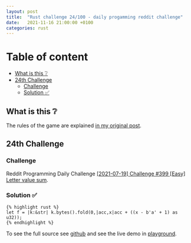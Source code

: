 ```yaml
---
layout: post
title:  "Rust challenge 24/100 - daily progamming reddit challenge"
date:   2021-11-16 21:00:00 +0100
categories: rust
---
```



#  Table of content
<!-- MarkdownTOC autolink="true" -->

- [What is this :grey_question:](#what-is-this-grey_question)
- [24th Challenge](#24th-challenge)
	- [Challenge](#challenge)
	- [Solution :white_check_mark:](#solution-white_check_mark)

<!-- /MarkdownTOC -->

## What is this :grey_question: 

The rules of the game are explained [in my original post](https://maebli.github.io/rust/2021/10/18/100rust.html). 

## 24th Challenge
### Challenge

Reddit Programming Daily Challenge [[2021-07-19] Challenge #399 [Easy] Letter value sum](https://www.reddit.com/r/dailyprogrammer/comments/onfehl/20210719_challenge_399_easy_letter_value_sum/).

### Solution :white_check_mark:

	{% highlight rust %}
	let f = |k:&str| k.bytes().fold(0,|acc,x|acc + ((x - b'a' + 1) as u32));
	{% endhighlight %}


To see the full source see [github](https://github.com/maebli/100rustsnippets/tree/master/lettervaluesum) and see the live demo in [playground](https://play.rust-lang.org/?version=stable&edition=2018&gist=8689be6f971e756b6ce6757af748983b). 
